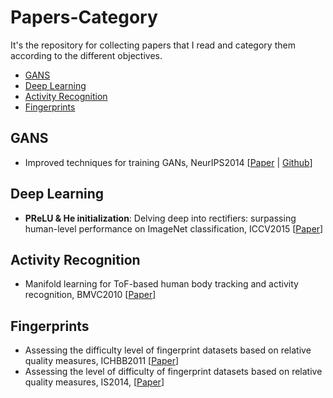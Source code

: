 # Papers-Category
It's the repository for collecting papers that I read and category them according to the different objectives.

- [GANS](#gans)
- [Deep Learning](#deep-learning)
- [Activity Recognition](#activity-recognition)
- [Fingerprints](#fingerprints)

## GANS
- Improved techniques for training GANs, NeurIPS2014 [[Paper](http://papers.nips.cc/paper/6124-improved-techniques-for-training-gans) | [Github](https://github.com/openai/improved-gan)]

## Deep Learning
- **PReLU & He initialization**: Delving deep into rectifiers: surpassing human-level performance on ImageNet classification, ICCV2015 [[Paper](https://www.cv-foundation.org/openaccess/content_iccv_2015/html/He_Delving_Deep_into_ICCV_2015_paper.html)]

## Activity Recognition
- Manifold learning for ToF-based human body tracking and activity recognition, BMVC2010 [[Paper](http://citeseerx.ist.psu.edu/viewdoc/download?doi=10.1.1.451.3302&rep=rep1&type=pdf)]

##  Fingerprints
- Assessing the difficulty level of fingerprint datasets based on relative quality measures, ICHBB2011 [[Paper](https://ieeexplore.ieee.org/abstract/document/6094295)] 
- Assessing the level of difficulty of fingerprint datasets based on relative quality measures, IS2014, [[Paper](https://www.sciencedirect.com/science/article/pii/S0020025513004003)]

